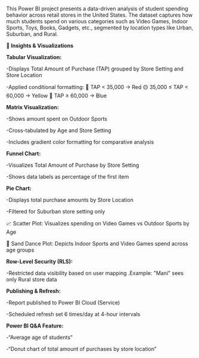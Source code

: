  This Power BI project presents a data-driven analysis of student spending behavior across retail stores in the United States. The dataset captures how much students spend on various categories such as Video Games, Indoor Sports, Toys, Books, Gadgets, etc., segmented by location types like Urban, Suburban, and Rural.
 
**🧠 Insights & Visualizations**
 
**Tabular Visualization:**

-Displays Total Amount of Purchase (TAP) grouped by Store Setting and Store Location

-Applied conditional formatting:
     🔴 TAP < 35,000 → Red
     🟡 35,000 ≤ TAP < 60,000 → Yellow
     🔵 TAP ≥ 60,000 → Blue

**Matrix Visualization:**

-Shows amount spent on Outdoor Sports

-Cross-tabulated by Age and Store Setting

-Includes gradient color formatting for comparative analysis

**Funnel Chart:**

-Visualizes Total Amount of Purchase by Store Setting

-Shows data labels as percentage of the first item

**Pie Chart:**

-Displays total purchase amounts by Store Location

-Filtered for Suburban store setting only

📈 Scatter Plot: Visualizes spending on Video Games vs Outdoor Sports by Age

🌌 Sand Dance Plot: Depicts Indoor Sports and Video Games spend across age groups

**Row-Level Security (RLS):**

-Restricted data visibility based on user mapping .Example: "Mani" sees only Rural store data

**Publishing & Refresh:**

-Report published to Power BI Cloud (Service)

-Scheduled refresh set 6 times/day at 4-hour intervals

**Power BI Q&A Feature:**

-“Average age of students”

-“Donut chart of total amount of purchases by store location”


